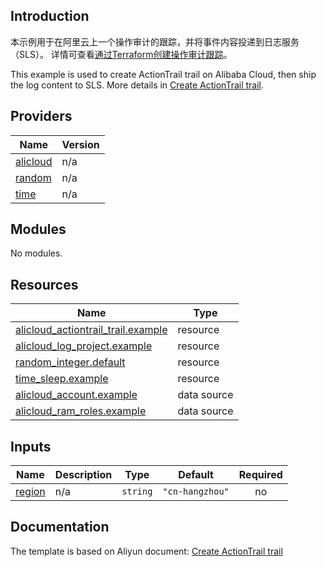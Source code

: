 ## Introduction

<!-- DOCS_DESCRIPTION_CN -->
本示例用于在阿里云上一个操作审计的跟踪，并将事件内容投递到日志服务（SLS）。
详情可查看[通过Terraform创建操作审计跟踪](https://help.aliyun.com/document_detail/2807775.html)。
<!-- DOCS_DESCRIPTION_CN -->

<!-- DOCS_DESCRIPTION_EN -->
This example is used to create ActionTrail trail on Alibaba Cloud, then ship the log content to SLS.
More details in [Create ActionTrail trail](https://help.aliyun.com/document_detail/2807775.html).
<!-- DOCS_DESCRIPTION_EN -->

<!-- BEGIN_TF_DOCS -->
## Providers

| Name | Version |
|------|---------|
| <a name="provider_alicloud"></a> [alicloud](#provider\_alicloud) | n/a |
| <a name="provider_random"></a> [random](#provider\_random) | n/a |
| <a name="provider_time"></a> [time](#provider\_time) | n/a |

## Modules

No modules.

## Resources

| Name | Type |
|------|------|
| [alicloud_actiontrail_trail.example](https://registry.terraform.io/providers/aliyun/alicloud/latest/docs/resources/actiontrail_trail) | resource |
| [alicloud_log_project.example](https://registry.terraform.io/providers/aliyun/alicloud/latest/docs/resources/log_project) | resource |
| [random_integer.default](https://registry.terraform.io/providers/hashicorp/random/latest/docs/resources/integer) | resource |
| [time_sleep.example](https://registry.terraform.io/providers/hashicorp/time/latest/docs/resources/sleep) | resource |
| [alicloud_account.example](https://registry.terraform.io/providers/aliyun/alicloud/latest/docs/data-sources/account) | data source |
| [alicloud_ram_roles.example](https://registry.terraform.io/providers/aliyun/alicloud/latest/docs/data-sources/ram_roles) | data source |

## Inputs

| Name | Description | Type | Default | Required |
|------|-------------|------|---------|:--------:|
| <a name="input_region"></a> [region](#input\_region) | n/a | `string` | `"cn-hangzhou"` | no |
<!-- END_TF_DOCS -->

## Documentation
<!-- docs-link --> 

The template is based on Aliyun document: [Create ActionTrail trail](https://help.aliyun.com/document_detail/2807775.html) 

<!-- docs-link --> 